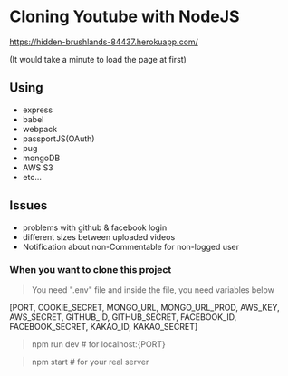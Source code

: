 # Cloning Youtube with NodeJS

https://hidden-brushlands-84437.herokuapp.com/

(It would take a minute to load the page at first)
## Using
- express
- babel
- webpack
- passportJS(OAuth)
- pug
- mongoDB
- AWS S3
- etc...

## Issues
- problems with github & facebook login
- different sizes between uploaded videos
- Notification about non-Commentable for non-logged user

### When you want to clone this project

> You need ".env" file and inside the file, you need variables below

[PORT, COOKIE_SECRET, MONGO_URL, MONGO_URL_PROD, AWS_KEY, AWS_SECRET, GITHUB_ID, GITHUB_SECRET, FACEBOOK_ID, FACEBOOK_SECRET, KAKAO_ID, KAKAO_SECRET]

> npm run dev # for localhost:{PORT}

> npm start # for your real server